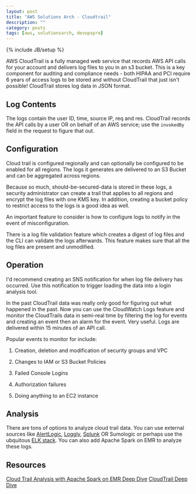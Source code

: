 ```yaml
---
layout: post
title: "AWS Solutions Arch - Cloudtrail"
description: ""
category: posts
tags: [aws, solutionsarch, devopspro]
---
```

{% include JB/setup %}

AWS CloudTrail is a fully managed web service that records AWS API calls for your account and delivers log files to you in an s3 bucket. This is a key component for auditing and compliance needs - both HIPAA and PCI require 6 years of access logs to be stored and without CloudTrail that just isn't possible! CloudTrail stores log data in JSON format.

## Log Contents 

The logs contain the user ID, time, source IP, req and res. CloudTrail records the API calls by a user OR on behalf of an AWS service; use the `invokedBy` field in the request to figure that out.

## Configuration

Cloud trail is configured regionally and can optionally be configured to be enabled for all regions. The logs it generates are delivered to an S3 Bucket and can be aggregated across regions.

Because so much, should-be-secured-data is stored in these logs, a security administrator can create a trail that applies to all regions and encrypt the log files with one KMS key. In addition, creating a bucket policy to restrict access to the logs is a good idea as well.

An important feature to consider is how to configure logs to notify in the event of misconfiguration.

There is a log file validation feature which creates a digest of log files and the CLI can validate the logs afterwards. This feature makes sure that all the log files are present and unmodified.

## Operation

I'd recommend creating an SNS notification for when log file delivery has occurred. Use this notification to trigger loading the data into a login analysis tool. 

In the past CloudTrail data was really only good for figuring out what happened in the past. Now you can use the CloudWatch Logs feature and monitor the CloudTrails data in semi-real time by filtering the log for events and creating an event then an alarm for the event. Very useful. Logs are delivered within 15 minutes of an API call.

Popular events to monitor for include: 

1. Creation, deletion and modification of security groups and VPC

1. Changes to IAM or S3 Bucket Policies

1. Failed Console Logins

1. Authorization failures

1. Doing anything to an EC2 instance


## Analysis

There are tons of options to analyze cloud trail data. You can use external sources like [AlertLogic](https://www.alertlogic.com/solutions/log-correlation-and-analysis/), [Loggly](https://www.loggly.com/intro-to-log-management/), [Splunk](https://www.splunk.com/) OR Sumologic or perhaps use the ubquitous [ELK stack](https://www.elastic.co/webinars/introduction-elk-stack). You can also add Apache Spark on EMR to analyze these logs.

## Resources

[Cloud Trail Analysis with Apache Spark on EMR Deep Dive](https://www.youtube.com/watch?v=oZ8HswQSbNQ)
[CloudTrail Deep Dive](https://www.youtube.com/watch?v=t0e-mz_I2OU)